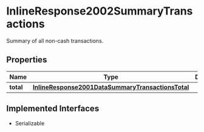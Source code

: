 

# InlineResponse2002SummaryTransactions

Summary of all non-cash transactions.

## Properties

Name | Type | Description | Notes
------------ | ------------- | ------------- | -------------
**total** | [**InlineResponse2001DataSummaryTransactionsTotal**](InlineResponse2001DataSummaryTransactionsTotal.md) |  |  [optional]


## Implemented Interfaces

* Serializable


